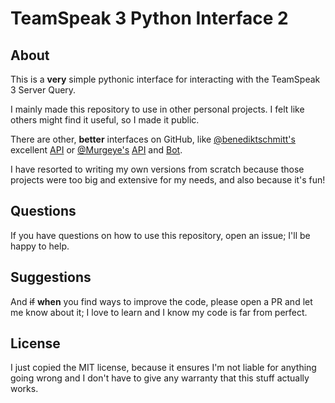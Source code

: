 # TeamSpeak 3 Python Interface 2

## About

This is a **very** simple pythonic interface for interacting with the TeamSpeak 3 Server Query.

I mainly made this repository to use in other personal projects.
I felt like others might find it useful, so I made it public.

There are other, **better** interfaces on GitHub, like
[@benediktschmitt's](https://github.com/benediktschmitt) excellent
[API](https://github.com/benediktschmitt/py-ts3/tree/v2) or
[@Murgeye's](https://github.com/Murgeye)
[API](https://github.com/Murgeye/teamspeak3-python-api) and
[Bot](https://github.com/Murgeye/teamspeak3-python-bot).

I have resorted to writing my own versions from scratch because those projects were too big and extensive for my needs, and also because it's fun!

## Questions

If you have questions on how to use this repository, open an issue; I'll be happy to help.

## Suggestions

And ~~if~~ **when** you find ways to improve the code, please open a PR and let me know about it;
I love to learn and I know my code is far from perfect.

## License

I just copied the MIT license, because it ensures I'm not liable for anything going wrong
and I don't have to give any warranty that this stuff actually works.
